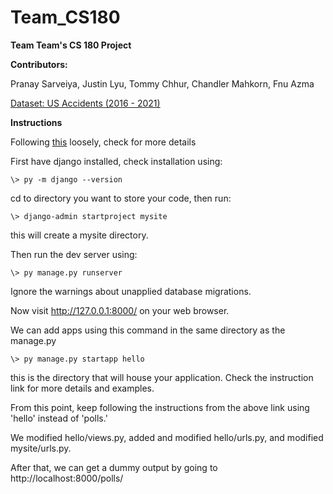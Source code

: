 # Team_CS180
**Team Team's CS 180 Project**  

**Contributors:**  

Pranay Sarveiya, Justin Lyu, Tommy Chhur, Chandler Mahkorn, Fnu Azma  

[Dataset: US Accidents (2016 - 2021)](https://www.kaggle.com/datasets/sobhanmoosavi/us-accidents)


  
**Instructions**

Following [this](https://docs.djangoproject.com/en/4.0/intro/tutorial01/) loosely, check for more details

First have django installed, check installation using:

    \> py -m django --version
cd to directory you want to store your code, then run:

    \> django-admin startproject mysite

this will create a mysite directory.

Then run the dev server using:

    \> py manage.py runserver
    
Ignore the warnings about unapplied database migrations.

Now visit http://127.0.0.1:8000/ on your web browser.

We can add apps using this command in the same directory as the manage.py

    \> py manage.py startapp hello
    
this is the directory that will house your application. Check the instruction link for more details and examples. 

From this point, keep following the instructions from the above link using 'hello' instead of 'polls.'

We modified hello/views.py, added and modified hello/urls.py, and modified mysite/urls.py.

After that, we can get a dummy output by going to http://localhost:8000/polls/
